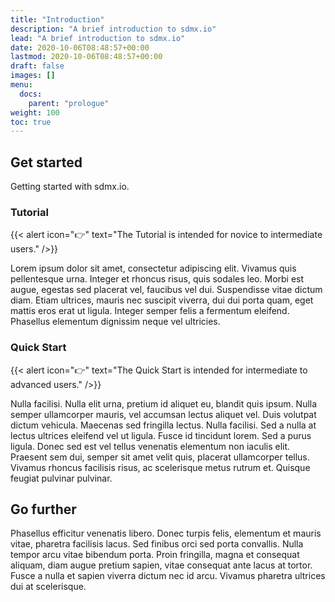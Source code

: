 ```yaml
---
title: "Introduction"
description: "A brief introduction to sdmx.io"
lead: "A brief introduction to sdmx.io"
date: 2020-10-06T08:48:57+00:00
lastmod: 2020-10-06T08:48:57+00:00
draft: false
images: []
menu:
  docs:
    parent: "prologue"
weight: 100
toc: true
---
```


## Get started

Getting started with sdmx.io.

### Tutorial

{{< alert icon="👉" text="The Tutorial is intended for novice to intermediate users." />}}

Lorem ipsum dolor sit amet, consectetur adipiscing elit. Vivamus quis pellentesque urna. Integer et rhoncus risus, quis sodales leo. Morbi est augue, egestas sed placerat vel, faucibus vel dui. Suspendisse vitae dictum diam. Etiam ultrices, mauris nec suscipit viverra, dui dui porta quam, eget mattis eros erat ut ligula. Integer semper felis a fermentum eleifend. Phasellus elementum dignissim neque vel ultricies.

### Quick Start

{{< alert icon="👉" text="The Quick Start is intended for intermediate to advanced users." />}}

Nulla facilisi. Nulla elit urna, pretium id aliquet eu, blandit quis ipsum. Nulla semper ullamcorper mauris, vel accumsan lectus aliquet vel. Duis volutpat dictum vehicula. Maecenas sed fringilla lectus. Nulla facilisi. Sed a nulla at lectus ultrices eleifend vel ut ligula. Fusce id tincidunt lorem. Sed a purus ligula. Donec sed est vel tellus venenatis elementum non iaculis elit. Praesent sem dui, semper sit amet velit quis, placerat ullamcorper tellus. Vivamus rhoncus facilisis risus, ac scelerisque metus rutrum et. Quisque feugiat pulvinar pulvinar.

## Go further

Phasellus efficitur venenatis libero. Donec turpis felis, elementum et mauris vitae, pharetra facilisis lacus. Sed finibus orci sed porta convallis. Nulla tempor arcu vitae bibendum porta. Proin fringilla, magna et consequat aliquam, diam augue pretium sapien, vitae consequat ante lacus at tortor. Fusce a nulla et sapien viverra dictum nec id arcu. Vivamus pharetra ultrices dui at scelerisque.
